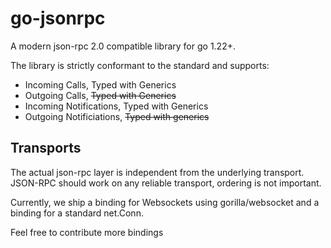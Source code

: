 # go-jsonrpc

A modern json-rpc 2.0 compatible library for go 1.22+.

The library is strictly conformant to the standard and supports:

- Incoming Calls, Typed with Generics
- Outgoing Calls, ~~Typed with Generics~~
- Incoming Notifications, Typed with Generics
- Outgoing Notificiations, ~~Typed with generics~~

## Transports

The actual json-rpc layer is independent from the underlying transport.
JSON-RPC should work on any reliable transport, ordering is not important.

Currently, we ship a binding for Websockets using gorilla/websocket and a
binding for a standard net.Conn.

Feel free to contribute more bindings
